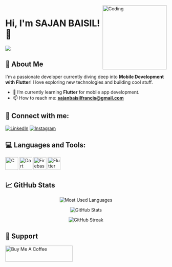 <img align="right" alt="Coding" width="200" src="https://media.tenor.com/Wx9IEmZZXSoAAAAj/hi.gif">

# Hi, I'm SAJAN BAISIL! 👋

![](https://komarev.com/ghpvc/?username=sajanbaisil&label=Profile%20views&color=0e75b6&style=flat-square)

## 🌟 About Me
I'm a passionate developer currently diving deep into **Mobile Development with Flutter**! I love exploring new technologies and building cool stuff.

- 🌱 I’m currently learning **Flutter** for mobile app development.
- 📫 How to reach me: **[sajanbaisilfrancis@gmail.com](mailto:sajanbaisilfrancis@gmail.com)**

## 🚀 Connect with me:
<p>
<a href="https://linkedin.com/in/sajan-baisil-18759a210" target="blank"><img src="https://img.shields.io/badge/LinkedIn-%230077B5.svg?&style=for-the-badge&logo=linkedin&logoColor=white" alt="LinkedIn"/></a>
<a href="https://instagram.com/sajanbaisil" target="blank"><img src="https://img.shields.io/badge/Instagram-%23E4405F.svg?&style=for-the-badge&logo=instagram&logoColor=white" alt="Instagram"/></a>
</p>

## 💻 Languages and Tools:
<p>
<img src="https://cdn.jsdelivr.net/gh/devicons/devicon/icons/c/c-original.svg" alt="C" width="40" height="40"/>
<img src="https://cdn.jsdelivr.net/gh/devicons/devicon/icons/dart/dart-original.svg" alt="Dart" width="40" height="40"/>
<img src="https://cdn.jsdelivr.net/gh/devicons/devicon/icons/firebase/firebase-plain.svg" alt="Firebase" width="40" height="40"/>
<img src="https://cdn.jsdelivr.net/gh/devicons/devicon/icons/flutter/flutter-original.svg" alt="Flutter" width="40" height="40"/>
</p>

## 📈 GitHub Stats
<p align="center">
<img src="https://github-readme-stats.vercel.app/api/top-langs?username=sajanbaisil&show_icons=true&locale=en&layout=compact" alt="Most Used Languages"/>
</p>

<p align="center">
<img src="https://github-readme-stats.vercel.app/api?username=sajanbaisil&show_icons=true&locale=en" alt="GitHub Stats"/>
</p>

<p align="center">
<img src="https://github-readme-streak-stats.herokuapp.com/?user=sajanbaisil" alt="GitHub Streak"/>
</p>

## 🤝 Support
<p align="left">
<a href="https://www.buymeacoffee.com/SajanBaisil"><img src="https://cdn.buymeacoffee.com/buttons/v2/default-yellow.png" height="50" width="210" alt="Buy Me A Coffee"></a>
</p>
